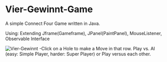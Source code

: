 # Vier-Gewinnt-Game
A simple Connect Four Game written in Java. 

Using:
Extending Jframe(Gameframe), JPanel(PaintPanel),
MouseListener,
Observable Interface

![Vier-Gewinnt](../master/git-readme/Screen01.png)
-Click on a Hole to make a Move in that row. Play vs. AI (easy: Simple Player, harder: Super Player) or Play versus each other. 
